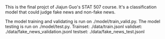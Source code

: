 This is the final projct of Jiajun Guo's STAT 507 course. It's a classification model that could judge fake news and non-fake news. 

The model training and validating is run on ./model/train_valid.py.
The model testing is run on ./model/test.py.
Trainset: ./data/train.jsonl
validset: ./data/fake_news_validation.jsonl
testset: ./data/fake_news_test.jsonl
